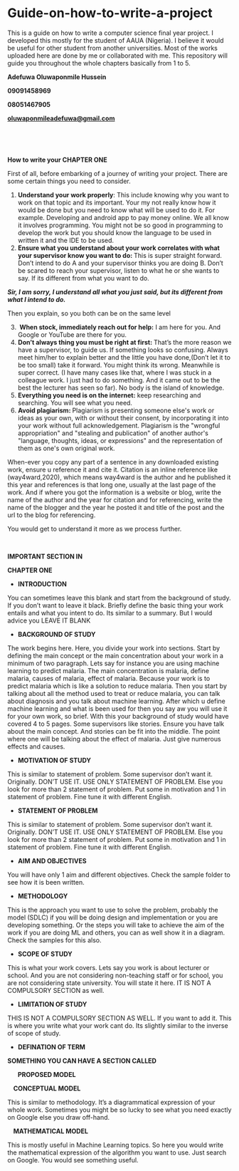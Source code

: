 # Guide-on-how-to-write-a-project
This is a guide on how to write a computer science final year project. I developed this mostly for the student of AAUA (Nigeria). I believe it would be useful for other student from another universities. Most of the works uploaded here are done by me or collaborated with me. This repository will guide you throughout the whole chapters basically from 1 to 5. 


<p><strong>Adefuwa Oluwaponmile Hussein</strong></p>
<p><strong>09091458969</strong></p>
<p><strong>08051467905</strong></p>
<p><a href="mailto:oluwaponmileadefuwa@gmail.com"><strong>oluwaponmileadefuwa@gmail.com</strong></a></p>
<p><strong>&nbsp;</strong></p>
<p><strong>&nbsp;</strong></p>
<p><strong>How to write your CHAPTER ONE</strong></p>
<p>First of all, before embarking of a journey of writing your project. There are some certain things you need to consider.</p>
<ol>
<li><strong>Understand your work properly</strong>: This include knowing why you want to work on that topic and its important. Your my not really know how it would be done but you need to know what will be used to do it. For example. Developing and android app to pay money online. We all know it involves programming. You might not be so good in programming to develop the work but you should know the language to be used in written it and the IDE to be used.</li>
<li><strong>Ensure what you understand about your work correlates with what your supervisor know you want to do: </strong>This is super straight forward. Don&rsquo;t intend to do A and your supervisor thinks you are doing B. Don&rsquo;t be scared to reach your supervisor, listen to what he or she wants to say. If its different from what you want to do.</li>
</ol>
<p><strong><em>Sir, I am sorry, I understand all what you just said, but its different from what I intend to do.</em></strong></p>
<p>Then you explain, so you both can be on the same level</p>
<ol start="3">
<li><em><strong>&nbsp;</strong></em><strong>When stock, immediately reach out for help:</strong> I am here for you. And Google or YouTube are there for you.</li>
<li><strong>Don&rsquo;t always thing you must be right at first: </strong>That&rsquo;s the more reason we have a supervisor, to guide us. If something looks so confusing. Always meet him/her to explain better and the little you have done,(Don&rsquo;t let it to be too small) take it forward. You might think its wrong. Meanwhile is super correct. (I have many cases like that, where I was stuck in a colleague work. I just had to do something. And it came out to be the best the lecturer has seen so far). No body is the island of knowledge.</li>
<li><strong>Everything you need is on the internet:</strong> keep researching and searching. You will see what you need.</li>
<li><strong>Avoid plagiarism: </strong>Plagiarism is presenting someone else's work or ideas as your own, with or without their consent, by incorporating it into your work without full acknowledgement. Plagiarism is the "wrongful appropriation" and "stealing and publication" of another author's "language, thoughts, ideas, or expressions" and the representation of them as one's own original work.</li>
</ol>
<p>When-ever you copy any part of a sentence in any downloaded existing work, ensure u reference it and cite it. Citation is an inline reference like (way4ward,2020), which means way4ward is the author and he published it this year and references is that long one, usually at the last page of the work. And if where you got the information is a website or blog, write the name of the author and the year for citation and for referencing, write the name of the blogger and the year he posted it and title of the post and the url to the blog for referencing.</p>
<p>You would get to understand it more as we process further.</p>
<p>&nbsp;</p>
<p><strong>IMPORTANT SECTION IN </strong></p>
<p><strong>CHAPTER ONE</strong></p>
<ul>
<li><strong>INTRODUCTION</strong></li>
</ul>
<p>You can sometimes leave this blank and start from the background of study. If you don&rsquo;t want to leave it black. Briefly define the basic thing your work entails and what you intent to do. Its similar to a summary. But I would advice you LEAVE IT BLANK</p>
<ul>
<li><strong>BACKGROUND OF STUDY</strong></li>
</ul>
<p>The work begins here. Here, you divide your work into sections. Start by defining the main concept or the main concentration about your work in a minimum of two paragraph. Lets say for instance you are using machine learning to predict malaria. The main concentration is malaria, define malaria, causes of malaria, effect of malaria. Because your work is to predict malaria which is like a solution to reduce malaria. Then you start by talking about all the method used to treat or reduce malaria, you can talk about diagnosis and you talk about machine learning. After which u define machine learning and what is been used for then you say aw you will use it for your own work, so brief. With this your background of study would have covered 4 to 5 pages. Some supervisors like stories. Ensure you have talk about the main concept. And stories can be fit into the middle. The point where one will be talking about the effect of malaria. Just give numerous effects and causes.</p>
<ul>
<li><strong>MOTIVATION OF STUDY</strong></li>
</ul>
<p>This is similar to statement of problem. Some supervisor don&rsquo;t want it. Originally. DON&rsquo;T USE IT. USE ONLY STATEMENT OF PROBLEM. Else you look for more than 2 statement of problem. Put some in motivation and 1 in statement of problem. Fine tune it with different English.</p>
<ul>
<li><strong>STATEMENT OF PROBLEM</strong></li>
</ul>
<p>This is similar to statement of problem. Some supervisor don&rsquo;t want it. Originally. DON&rsquo;T USE IT. USE ONLY STATEMENT OF PROBLEM. Else you look for more than 2 statement of problem. Put some in motivation and 1 in statement of problem. Fine tune it with different English.</p>
<ul>
<li><strong>AIM AND OBJECTIVES</strong></li>
</ul>
<p>You will have only 1 aim and different objectives. Check the sample folder to see how it is been written.</p>
<ul>
<li><strong>METHODOLOGY</strong></li>
</ul>
<p>This is the approach you want to use to solve the problem, probably the model (SDLC) if you will be doing design and implementation or you are developing something. Or the steps you will take to achieve the aim of the work if you are doing ML and others, you can as well show it in a diagram. Check the samples for this also.</p>
<ul>
<li><strong>SCOPE OF STUDY</strong></li>
</ul>
<p>This is what your work covers. Lets say you work is about lecturer or school. And you are not considering non-teaching staff or for school, you are not considering state university. You will state it here. IT IS NOT A COMPULSORY SECTION as well.</p>
<ul>
<li><strong>LIMITATION OF STUDY</strong></li>
</ul>
<p>THIS IS NOT A COMPULSORY SECTION AS WELL. If you want to add it. This is where you write what your work cant do. Its slightly similar to the inverse of scope of study.</p>
<ul>
<li><strong>DEFINATION OF TERM</strong></li>
</ul>
<p><strong>SOMETHING YOU CAN HAVE A SECTION CALLED</strong></p>
<p><strong>&nbsp;&nbsp;&nbsp;&nbsp;&nbsp;&nbsp; PROPOSED MODEL</strong></p>
<p><strong>&nbsp;&nbsp;&nbsp; CONCEPTUAL MODEL</strong></p>
<p>This is similar to methodology. It&rsquo;s a diagrammatical expression of your whole work. Sometimes you might be so lucky to see what you need exactly on Google else you draw off-hand.</p>
<p><strong>&nbsp;&nbsp;&nbsp; MATHEMATICAL MODEL</strong></p>
<p>This is mostly useful in Machine Learning topics. So here you would write the mathematical expression of the algorithm you want to use. Just search on Google. You would see something useful.</p>
